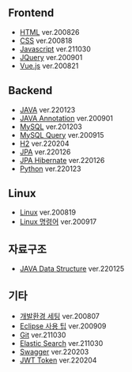 ## Frontend
- [HTML](https://github.com/ynjch97/YNJCH_WIKI/wiki/HTML) ver.200826
- [CSS](https://github.com/ynjch97/YNJCH_WIKI/wiki/CSS) ver.200818
- [Javascript](https://github.com/ynjch97/YNJCH_WIKI/wiki/Javascript) ver.211030
- [JQuery](https://github.com/ynjch97/YNJCH_WIKI/wiki/JQuery) ver.200901
- [Vue.js](https://github.com/ynjch97/YNJCH_WIKI/wiki/Vue.js) ver.200821

## Backend
- [JAVA](https://github.com/ynjch97/YNJCH_WIKI/wiki/JAVA") ver.220123
- [JAVA Annotation](https://github.com/ynjch97/YNJCH_WIKI/wiki/JAVA-Annotation) ver.200901
- [MySQL](https://github.com/ynjch97/YNJCH_WIKI/wiki/MySQL) ver.201203
- [MySQL Query](https://github.com/ynjch97/YNJCH_WIKI/wiki/MySQL-Query) ver.200915
- [H2](https://github.com/ynjch97/YNJCH_WIKI/wiki/H2) ver.220204
- [JPA](https://github.com/ynjch97/YNJCH_WIKI/wiki/JPA) ver.220126
- [JPA Hibernate](https://github.com/ynjch97/YNJCH_WIKI/wiki/JPA-Hibernate) ver.220126
- [Python](https://github.com/ynjch97/YNJCH_WIKI/wiki/Python) ver.220123

## Linux
- [Linux](https://github.com/ynjch97/YNJCH_WIKI/wiki/Linux) ver.200819
- [Linux 명령어](https://github.com/ynjch97/YNJCH_WIKI/wiki/Linux--%EB%AA%85%EB%A0%B9%EC%96%B4) ver.200917

## 자료구조
- [JAVA Data Structure](https://github.com/ynjch97/YNJCH_WIKI/wiki/JAVA-Data-Structure) ver.220125

## 기타
- [개발환경 세팅](https://github.com/ynjch97/YNJCH_WIKI/wiki/%EA%B0%9C%EB%B0%9C-%ED%99%98%EA%B2%BD-%EC%84%B8%ED%8C%85) ver.200807
- [Eclipse 사용 팁](https://github.com/ynjch97/YNJCH_WIKI/wiki/Eclipse) ver.200909
- [Git](https://github.com/ynjch97/YNJCH_WIKI/wiki/Git) ver.211030
- [Elastic Search](https://github.com/ynjch97/YNJCH_WIKI/wiki/Elastic-Search) ver.211030
- [Swagger](https://github.com/ynjch97/YNJCH_WIKI/wiki/Swagger) ver.220203
- [JWT Token](https://github.com/ynjch97/YNJCH_WIKI/wiki/JWT-Token) ver.220204
